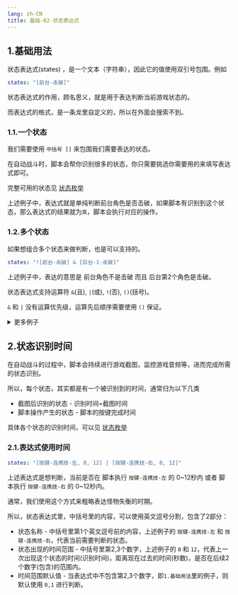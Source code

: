 ```yaml
---
lang: zh-CN
title: 基础-02-状态表达式
---
```


## 1.基础用法

状态表达式(states) ，是一个文本（字符串），因此它的值使用双引号包围。例如

```yaml
states: "[前台-击破]"
```

状态表达式的作用，顾名思义，就是用于表达判断当前游戏状态的。

而表达式的格式，是一条龙里自定义的，所以在外面会搜索不到。

### 1.1.一个状态

我们需要使用 `中括号 []` 来包围我们需要表达的状态。

在自动战斗时，脚本会帮你识别很多的状态，你只需要挑选你需要用的来填写表达式即可。

完整可用的状态见 [状态枚举](../basic/basic_90_states_enum.md)

上述例子中，表达式就是单纯判断前台角色是否击破，如果脚本有识别到这个状态，那么表达式的结果就为`真`，脚本会执行对应的操作。

### 1.2.多个状态

如果想组合多个状态来做判断，也是可以支持的。

```yaml
states: "![前台-击破] & [后台-1-击破]"
```

上述例子中，表达的意思是 前台角色不是击破 而且 后台第2个角色是击破。

状态表达式支持运算符 `&`(且), `|`(或), `!`(否), `()`(括号)。

`&` 和 `|` 没有运算优先级，运算先后顺序需要使用 `()` 保证。

<details>
<summary>更多例子</summary>

##### 例子1

```yml
states: "[闪避识别-黄光] & [后台-2-强攻]"
```

识别到 `闪避识别-黄光` 且后台第二个角色是强攻，可以考虑让强攻角色格挡。

##### 例子2

```yml
states: "[按键-连携技-左] | [按键-连携技-右]"
```

刚刚按键了连携技换人，可以考虑爆发。

</details>


## 2.状态识别时间

在自动战斗的过程中，脚本会持续进行游戏截图，监控游戏音频等，进而完成所需的状态识别。

所以，每个状态，其实都是有一个被识别到的时间，通常归为以下几类

- 截图后识别的状态 - 识别时间=截图时间
- 脚本操作产生的状态 - 脚本的按键完成时间

具体各个状态的识别时间，可以见 [状态枚举](../basic/basic_90_states_enum.md)

### 2.1.表达式使用时间

```yaml
states: "[按键-连携技-左, 0, 12] | [按键-连携技-右, 0, 12]"
```

上述表达式是想判断，当前是否在 脚本执行 `按键-连携技-左` 的 0~12秒内 或者 脚本执行 `按键-连携技-右` 的 0~12秒内。

通常，我们使用这个方式来粗略表达怪物失衡的时期。

所以，状态表达式里，中括号里的内容，可以使用英文逗号分割，包含了2部分：

- 状态名称 - 中括号里第1个英文逗号前的内容，上述例子的 `按键-连携技-左` 和 `按键-连携技-右`，代表当前需要判断的状态。
- 状态出现的时间范围 - 中括号里第2,3个数字，上述例子的 `0` 和 `12`，代表上一次出现这个状态的时间(识别时间)，距离现在过去的时间(秒数)，是否在后续2个数字(包含)的范围内。
- 时间范围默认值 - 当表达式中不包含第2,3个数字，即`1.基础用法`里的例子，则默认使用 `0,1` 进行判断。